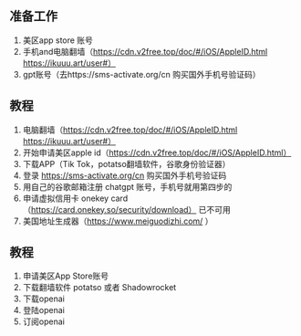 ## 准备工作

1. 美区app store 账号
2. 手机and电脑翻墙（https://cdn.v2free.top/doc/#/iOS/AppleID.html https://ikuuu.art/user#）
3. gpt账号（去https://sms-activate.org/cn 购买国外手机号验证码）


## 教程
1. 电脑翻墙（https://cdn.v2free.top/doc/#/iOS/AppleID.html https://ikuuu.art/user#）
2. 开始申请美区apple id（https://cdn.v2free.top/doc/#/iOS/AppleID.html）
3. 下载APP（Tik Tok，potatso翻墙软件，谷歌身份验证器）
4. 登录 https://sms-activate.org/cn 购买国外手机号验证码
5. 用自己的谷歌邮箱注册 chatgpt 账号，手机号就用第四步的
6. 申请虚拟信用卡 onekey card （https://card.onekey.so/security/download） 已不可用
7. 美国地址生成器（https://www.meiguodizhi.com/ ）


## 教程
1. 申请美区App Store账号
2. 下载翻墙软件 potatso 或者 Shadowrocket
3. 下载openai
4. 登陆openai
5. 订阅openai